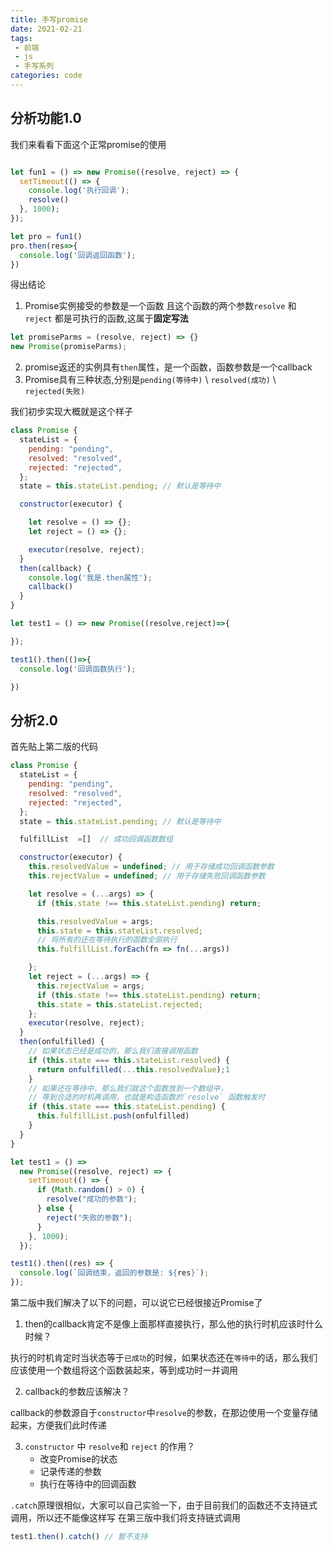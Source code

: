 ```yaml
---
title: 手写promise
date: 2021-02-21
tags:
 - 前端
 - js
 - 手写系列
categories: code
---
```


## 分析功能1.0

我们来看看下面这个正常promise的使用

```js

let fun1 = () => new Promise((resolve, reject) => {
  setTimeout(() => {
    console.log('执行回调');
    resolve()
  }, 1000);
});

let pro = fun1()
pro.then(res=>{
  console.log('回调返回函数');
})
```

得出结论

1. Promise实例接受的参数是一个函数 且这个函数的两个参数`resolve` 和 `reject` 都是可执行的函数,这属于**固定写法**
```js
let promiseParms = (resolve, reject) => {}
new Promise(promiseParms);
```
2. promise返还的实例具有`then`属性，是一个函数，函数参数是一个callback
3. Promise具有三种状态,分别是`pending(等待中)` \ `resolved(成功)` \ `rejected(失败)`

我们初步实现大概就是这个样子
```js
class Promise {
  stateList = {
    pending: "pending",
    resolved: "resolved",
    rejected: "rejected",
  };
  state = this.stateList.pending; // 默认是等待中

  constructor(executor) {

    let resolve = () => {};
    let reject = () => {};

    executor(resolve, reject);
  }
  then(callback) {
    console.log('我是.then属性');
    callback()
  }
}

let test1 = () => new Promise((resolve,reject)=>{

});

test1().then(()=>{
  console.log('回调函数执行');

})
```


## 分析2.0


首先贴上第二版的代码
```js
class Promise {
  stateList = {
    pending: "pending",
    resolved: "resolved",
    rejected: "rejected",
  };
  state = this.stateList.pending; // 默认是等待中

  fulfillList  =[]  // 成功回调函数数组

  constructor(executor) {
    this.resolvedValue = undefined; // 用于存储成功回调函数参数
    this.rejectValue = undefined; // 用于存储失败回调函数参数

    let resolve = (...args) => {
      if (this.state !== this.stateList.pending) return;

      this.resolvedValue = args;
      this.state = this.stateList.resolved;
      // 将所有的还在等待执行的函数全部执行
      this.fulfillList.forEach(fn => fn(...args))

    };
    let reject = (...args) => {
      this.rejectValue = args;
      if (this.state !== this.stateList.pending) return;
      this.state = this.stateList.rejected;
    };
    executor(resolve, reject);
  }
  then(onfulfilled) {
    // 如果状态已经是成功的，那么我们直接调用函数
    if (this.state === this.stateList.resolved) {
      return onfulfilled(...this.resolvedValue);1
    }
    // 如果还在等待中，那么我们就这个函数放到一个数组中，
    // 等到合适的时机再调用，也就是构造函数的`resolve` 函数触发时
    if (this.state === this.stateList.pending) {
      this.fulfillList.push(onfulfilled)
    }
  }
}

let test1 = () =>
  new Promise((resolve, reject) => {
    setTimeout(() => {
      if (Math.random() > 0) {
        resolve("成功的参数");
      } else {
        reject("失败的参数");
      }
    }, 1000);
  });

test1().then((res) => {
  console.log(`回调结束，返回的参数是: ${res}`);
});

```

第二版中我们解决了以下的问题，可以说它已经很接近Promise了



1. then的callback肯定不是像上面那样直接执行，那么他的执行时机应该时什么时候？

执行的时机肯定时当状态等于`已成功`的时候，如果状态还在`等待中`的话，那么我们应该使用一个数组将这个函数装起来，等到成功时一并调用

2. callback的参数应该解决？

callback的参数源自于`constructor`中`resolve`的参数，在那边使用一个变量存储起来，方便我们此时传递

3. `constructor` 中 `resolve`和 `reject` 的作用？
   - 改变Promise的状态
   - 记录传递的参数
   - 执行在等待中的回调函数 

`.catch`原理很相似，大家可以自己实验一下，由于目前我们的函数还不支持链式调用，所以还不能像这样写 在第三版中我们将支持链式调用

```js
test1.then().catch() // 暂不支持
```






